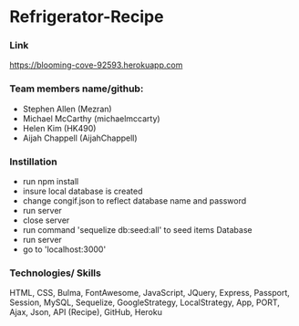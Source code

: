 # Refrigerator-Recipe

### Link
https://blooming-cove-92593.herokuapp.com

### Team members name/github:
* Stephen Allen (Mezran)
* Michael McCarthy (michaelmccarty)
* Helen Kim (HK490)
* Aijah Chappell (AijahChappell)

### Instillation
- run npm install
- insure local database is created
- change congif.json to reflect database name and password
- run server
- close server
- run command 'sequelize db:seed:all' to seed items Database
- run server
- go to 'localhost:3000'

### Technologies/ Skills
HTML, CSS, Bulma, FontAwesome, JavaScript, JQuery, Express, Passport, Session, MySQL, Sequelize,  GoogleStrategy, LocalStrategy, App, PORT, Ajax, Json, API (Recipe), GitHub, Heroku
